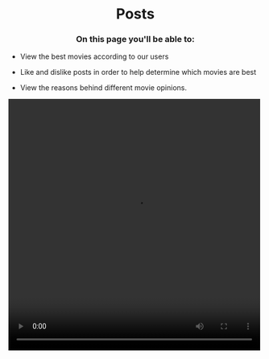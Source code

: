  <h1 style="text-align: center;"> Posts </h1>

<h3 style="text-align: center;"> On this page you'll be able to: </h3>

* View the best movies according to our users

* Like and dislike posts in order to help determine which movies are best

* View the reasons behind different movie opinions.

<video width="500" height="500" controls>
    <source src="/FreeMoviesHindiDub/images/family-guy.mp4" type="video/mp4">
    vdieo donet work
</video>
